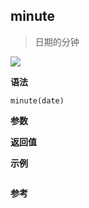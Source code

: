 ## minute

> 日期的分钟

![](https://img.shields.io/badge/-Date-blue)

**语法**

`minute(date)`

**参数**

**返回值**

**示例**

```js

```

**参考**
